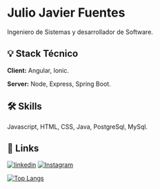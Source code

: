 
# Julio Javier Fuentes

Ingeniero de Sistemas y desarrollador de Software.

## 💡 Stack Técnico

**Client:** Angular, Ionic.

**Server:** Node, Express, Spring Boot.
## 🛠 Skills
Javascript, HTML, CSS, Java, PostgreSql, MySql.
## 🔗 Links
[![linkedin](https://img.shields.io/badge/linkedin-0A66C2?style=for-the-badge&logo=linkedin&logoColor=white)](https://www.linkedin.com/in/juliojavif/)
[![Instagram](https://img.shields.io/badge/instagram-FA4EE7?style=for-the-badge&logo=instagram&logoColor=white)](https://www.instagram.com/juliofts99/)

[![Top Langs](https://github-readme-stats.vercel.app/api/top-langs/?username=JulioJavif&layout=compact)](https://github.com/anuraghazra/github-readme-stats)
<!-- ![Anurag's GitHub stats](https://github-readme-stats.vercel.app/api?username=JulioJavif&show_icons=true&theme=radical) -->
